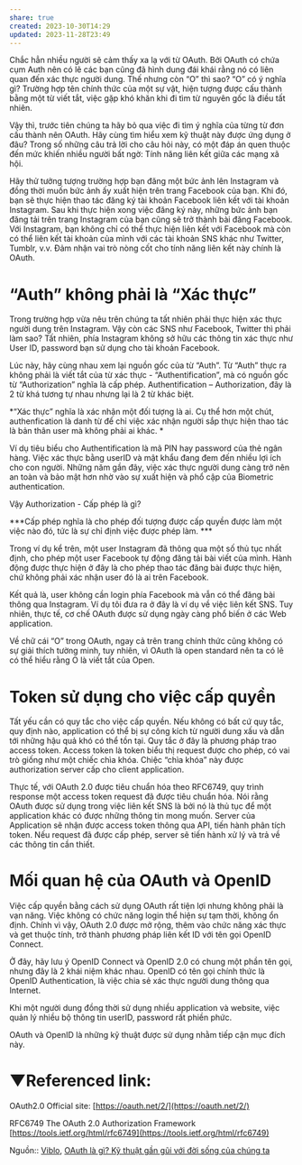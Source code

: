 ```yaml
---
share: true
created: 2023-10-30T14:29
updated: 2023-11-28T23:49
---
```


Chắc hẳn nhiều người sẽ cảm thấy xa lạ với từ OAuth. Bởi OAuth có chứa cụm Auth nên có lẽ các bạn cũng đã hình dung đái khái rằng nó có liên quan đến xác thực người dung. Thế nhưng còn “O” thì sao? “O” có ý nghĩa gì? Trường hợp tên chính thức của một sự vật, hiện tượng được cấu thành bằng một từ viết tắt, việc gặp khó khăn khi đi tìm từ nguyên gốc là điều tất nhiên.

Vậy thì, trước tiên chúng ta hãy bỏ qua việc đi tìm ý nghĩa của từng từ đơn cấu thành nên OAuth. Hãy cùng tìm hiểu xem kỹ thuật này được ứng dụng ở đâu? Trong số những câu trả lời cho câu hỏi này, có một đáp án quen thuộc đến mức khiến nhiều người bất ngờ: Tính năng liên kết giữa các mạng xã hội.

Hãy thử tưởng tượng trường hợp bạn đăng một bức ảnh lên Instagram và đồng thời muốn bức ảnh ấy xuất hiện trên trang Facebook của bạn. Khi đó, bạn sẽ thực hiện thao tác đăng ký tài khoản Facebook liên kết với tài khoản Instagram. Sau khi thực hiện xong việc đăng ký này, những bức ảnh bạn đăng tải trên trang Instagram của bạn cũng sẽ trở thành bài đăng Facebook. Với Instagram, bạn không chỉ có thể thực hiện liên kết với Facebook mà còn có thể liên kết tài khoản của mình với các tài khoản SNS khác như Twitter, Tumblr, v.v. Đảm nhận vai trò nòng cốt cho tính năng liên kết này chính là OAuth.

# “Auth” không phải là “Xác thực”

Trong trường hợp vừa nêu trên chúng ta tất nhiên phải thực hiện xác thực người dung trên Instagram. Vậy còn các SNS như Facebook, Twitter thì phải làm sao? Tất nhiên, phía Instagram không sở hữu các thông tin xác thực như User ID, password bạn sử dụng cho tài khoản Facebook.

Lúc này, hãy cùng nhau xem lại nguồn gốc của từ “Auth”. Từ “Auth” thực ra không phải là viết tắt của từ xác thực - “Authentification”, mà có nguồn gốc từ “Authorization” nghĩa là cấp phép. Authentification – Authorization, đây là 2 từ khá tương tự nhau nhưng lại là 2 từ khác biệt.

*“Xác thực” nghĩa là xác nhận một đối tượng là ai. Cụ thể hơn một chút, authenfication là danh từ để chỉ việc xác nhận người sắp thực hiện thao tác là bản thân user mà không phải ai khác. *

Ví dụ tiêu biểu cho Authentification là mã PIN hay password của thẻ ngân hàng. Việc xác thực bằng userID và mật khẩu đang đem đến nhiều lợi ích cho con người. Những năm gần đây, việc xác thực người dung càng trở nên an toàn và bảo mật hơn nhờ vào sự xuất hiện và phổ cập của Biometric authentication.

Vậy Authorization - Cấp phép là gì?

***Cấp phép nghĩa là cho phép đối tượng được cấp quyền được làm một việc nào đó, tức là sự chỉ định việc được phép làm. ***

Trong ví dụ kể trên, một user Instagram đã thông qua một số thủ tục nhất định, cho phép một user Facebook tự động đăng tải bài viết của mình. Hành động được thực hiện ở đây là cho phép thao tác đăng bài được thực hiện, chứ không phải xác nhận user đó là ai trên Facebook.

Kết quả là, user không cần login phía Facebook mà vẫn có thể đăng bài thông qua Instagram. Ví dụ tôi đưa ra ở đây là ví dụ về việc liên kết SNS. Tuy nhiên, thực tế, cơ chế OAuth được sử dụng ngày càng phổ biến ở các Web application.

Về chữ cái “O” trong OAuth, ngay cả trên trang chính thức cũng không có sự giải thích tường minh, tuy nhiên, vì OAuth là open standard nên ta có lẽ có thể hiểu rằng O là viết tắt của Open.

# Token sử dụng cho việc cấp quyền

Tất yếu cần có quy tắc cho việc cấp quyền. Nếu không có bất cứ quy tắc, quy định nào, application có thể bị sự công kích từ người dung xấu và dẫn tới những hậu quả khó có thể tồn tại. Quy tắc ở đây là phương pháp trao access token. Access token là token biểu thị request được cho phép, có vai trò giống như một chiếc chìa khóa. Chiệc “chìa khóa” này được authorization server cấp cho client application.

Thực tế, với OAuth 2.0 được tiêu chuẩn hóa theo RFC6749, quy trình response một access token request đã được tiêu chuẩn hóa. Nói rằng OAuth được sử dụng trong việc liên kết SNS là bởi nó là thủ tục để một application khác có được những thông tin mong muốn. Server của Application sẽ nhận được access token thông qua API, tiến hành phân tích token. Nếu request đã được cấp phép, server sẽ tiến hành xử lý và trả về các thông tin cần thiết.

# Mối quan hệ của OAuth và OpenID

Việc cấp quyền bằng cách sử dụng OAuth rất tiện lợi nhưng không phải là vạn năng. Việc không có chức năng login thể hiện sự tạm thời, không ổn định. Chính vì vậy, OAuth 2.0 được mở rộng, thêm vào chức năng xác thực và get thuộc tính, trở thành phương pháp liên kết ID với tên gọi OpenID Connect.

Ở đây, hãy lưu ý OpenID Connect và OpenID 2.0 có chung một phần tên gọi, nhưng đây là 2 khái niệm khác nhau. OpenID có tên gọi chính thức là OpenID Authentication, là việc chia sẻ xác thực người dung thông qua Internet.

Khi một người dung đồng thời sử dụng nhiều application và website, việc quản lý nhiều bộ thông tin userID, password rất phiền phức.

OAuth và OpenID là những kỹ thuật được sử dụng nhằm tiếp cận mục đích này.

# ▼Referenced link:

OAuth2.0 Official site: [https://oauth.net/2/](https://oauth.net/2/)

RFC6749 The OAuth 2.0 Authorization Framework [https://tools.ietf.org/html/rfc6749](https://tools.ietf.org/html/rfc6749)

Nguồn:: [Viblo](../../%CE%9E%20Ngu%E1%BB%93n%20v%C3%A0%20t%C3%A0i%20nguy%C3%AAn%20h%E1%BB%97%20tr%E1%BB%A3/%CE%9E%20Ngu%E1%BB%93n/Viblo.md), [OAuth là gì? Kỹ thuật gần gũi với đời sống của chúng ta](https://viblo.asia/p/oauth-la-gi-ky-thuat-gan-gui-voi-doi-song-cua-chung-ta-3P0lP2bgKox)
